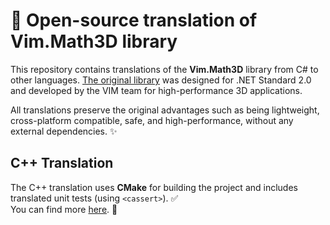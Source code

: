 # 🚀 **Open-source translation of Vim.Math3D library**

This repository contains translations of the **Vim.Math3D** library from C# to other languages. [The original library](https://github.com/vimaec/Math3D) was designed for .NET Standard 2.0 and developed by the VIM team for high-performance 3D applications. 

All translations preserve the original advantages such as being lightweight, cross-platform compatible, safe, and high-performance, without any external dependencies. ✨

## **C++ Translation**

The C++ translation uses **CMake** for building the project and includes translated unit tests (using `<cassert>`). ✅  
You can find more [here](https://github.com/KDet/vim_math3d/blob/develop/src/cpp/README.md). 🔗
